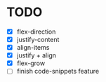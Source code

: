 # TODO

- [x] flex-direction
- [x] justify-content
- [x] align-items
- [x] justify + align
- [x] flex-grow
- [ ] finish code-snippets feature
